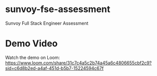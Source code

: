 # sunvoy-fse-assessment
Sunvoy Full Stack Engineer Assessment

# Demo Video

Watch the demo on Loom:
https://www.loom.com/share/31c7c4a5c2b74a45a6c4806655cbf2c9?sid=c6d8b2ed-a4af-451d-b5b7-15224594c67f
